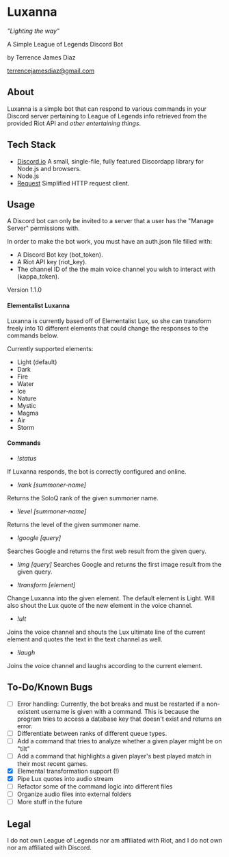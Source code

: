 # Luxanna

*"Lighting the way"*

A Simple League of Legends Discord Bot

by Terrence James Diaz

terrencejamesdiaz@gmail.com

## About

Luxanna is a simple bot that can respond to various commands 
in your Discord server pertaining to League of Legends info retrieved from the
provided Riot API and *other entertaining things*.

## Tech Stack

- [Discord.io](https://github.com/izy521/discord.io) A small, single-file, fully featured Discordapp library for Node.js and browsers.
- Node.js
- [Request](https://github.com/request/request) Simplified HTTP request client.

## Usage

A Discord bot can only be invited to a server that a user has the "Manage Server"
permissions with. 

In order to make the bot work, you must have an auth.json file filled with:

- A Discord Bot key (bot_token).
- A Riot API key (riot_key).
- The channel ID of the the main voice channel you wish to interact with (kappa_token). 


Version 1.1.0

#### Elementalist Luxanna
Luxanna is currently based off of Elementalist Lux, so she can transform freely into
10 different elements that could change the responses to the commands below. 

Currently supported elements:
- Light (default)
- Dark
- Fire
- Water
- Ice
- Nature
- Mystic
- Magma
- Air
- Storm

#### Commands 

- *!status*

If Luxanna responds, the bot is correctly configured and online.

- *!rank [summoner-name]*

Returns the SoloQ rank of the given summoner name.

- *!level [summoner-name]*

Returns the level of the given summoner name.

- *!google [query]*

Searches Google and returns the first web result from the given query.

- *!img [query]*
Searches Google and returns the first image result from the given query.


- *!transform [element]*

Change Luxanna into the given element. The default element is Light. Will also
shout the Lux quote of the new element in the voice channel. 

- *!ult*

Joins the voice channel and shouts the Lux ultimate line of the current element and 
quotes the text in the text channel as well.

- *!laugh*

Joins the voice channel and laughs according to the current element.



## To-Do/Known Bugs

- [ ] Error handling: Currently, the bot breaks and must be restarted if a non-existent
username is given with a command. This is because the program tries to access a database
key that doesn't exist and returns an error. 
- [ ] Differentiate between ranks of different queue types.
- [ ] Add a command that tries to analyze whether a given player might be on "tilt"
- [ ] Add a command that highlights a given player's best played match in their most recent games.
- [x] Elemental transformation support (!)
- [x] Pipe Lux quotes into audio stream
- [ ] Refactor some of the command logic into different files
- [ ] Organize audio files into external folders
- [ ] More stuff in the future

## Legal

I do not own League of Legends nor am affiliated with Riot, and I do not own nor am affiliated with Discord. 
